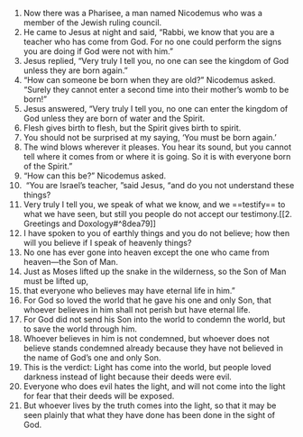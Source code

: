 1. Now there was a Pharisee, a man named Nicodemus who was a member of the Jewish ruling council. 
2. He came to Jesus at night and said, “Rabbi, we know that you are a teacher who has come from God. For no one could perform the signs you are doing if God were not with him.”
3. Jesus replied, “Very truly I tell you, no one can see the kingdom of God unless they are born again.”
4. “How can someone be born when they are old?” Nicodemus asked. “Surely they cannot enter a second time into their mother’s womb to be born!”
5. Jesus answered, “Very truly I tell you, no one can enter the kingdom of God unless they are born of water and the Spirit.
6. Flesh gives birth to flesh, but the Spirit gives birth to spirit.
7. You should not be surprised at my saying, ‘You must be born again.’
8. The wind blows wherever it pleases. You hear its sound, but you cannot tell where it comes from or where it is going. So it is with everyone born of the Spirit.”
9. “How can this be?” Nicodemus asked.
10.  “You are Israel’s teacher, ”said Jesus, “and do you not understand these things?
11. Very truly I tell you, we speak of what we know, and we ==testify== to what we have seen, but still you people do not accept our testimony.[[2. Greetings and Doxology#^8dea79]]
12. I have spoken to you of earthly things and you do not believe; how then will you believe if I speak of heavenly things?
13. No one has ever gone into heaven except the one who came from heaven—the Son of Man. 
14. Just as Moses lifted up the snake in the wilderness, so the Son of Man must be lifted up, 
15. that everyone who believes may have eternal life in him.”
16. For God so loved the world that he gave his one and only Son, that whoever believes in him shall not perish but have eternal life. 
17. For God did not send his Son into the world to condemn the world, but to save the world through him. 
18. Whoever believes in him is not condemned, but whoever does not believe stands condemned already because they have not believed in the name of God’s one and only Son. 
19. This is the verdict: Light has come into the world, but people loved darkness instead of light because their deeds were evil. 
20. Everyone who does evil hates the light, and will not come into the light for fear that their deeds will be exposed. 
21. But whoever lives by the truth comes into the light, so that it may be seen plainly that what they have done has been done in the sight of God.